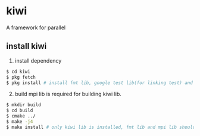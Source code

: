 # kiwi
A framework for parallel

## install kiwi
1. install dependency
```bash
$ cd kiwi
$ pkg fetch
$ pkg install # install fmt lib, google test lib(for linking test) and some header files.
```

2. build
mpi lib is required for building kiwi lib.
```bash
$ mkdir build
$ cd build
$ cmake ../
$ make -j4
$ make install # only kiwi lib is installed, fmt lib and mpi lib should be linked in your program.
```